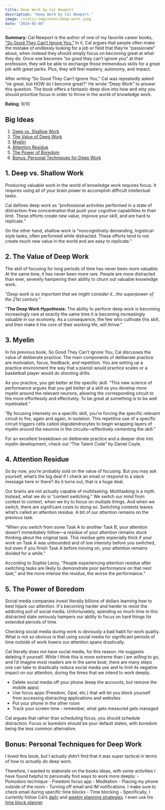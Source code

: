 ```yaml
---
title: Deep Work by Cal Newport
description: "Deep Work by Cal Newport."
image: /static/img/notes/deep-work.jpeg
date: "2024-05-08"
---
```


**Summary**: Cal Newport is the author of one of my favorite career books, [“So Good They Can’t Ignore You.”](/so-good)  In it, Cal argues that people often make the mistake of endlessly looking for a job or field that they’re “passionate” about, when instead they should simply focus on becoming great at what they do.  Once one becomes “so good they can’t ignore you” at their profession, they will be able to exchange those tremendous skills for a great job with great perks.  Plus, they will feel mastery, autonomy, and impact.

After writing “So Good They Can’t Ignore You,” Cal was repeatedly asked “ok great, but HOW do I become great?”  He wrote “Deep Work” to answer this question.  The book offers a fantastic deep dive into how and why you should prioritize focus in order to thrive in the world of knowledge work.  

**Rating**: 9/10
<div class="toc">
<h2>Big Ideas</h2>

1. [Deep vs. Shallow Work](#idea-1)
2. [The Value of Deep Work](#idea-2) 
3. [Myelin](#idea-3)
4. [Attention Residue](#idea-4)
5. [The Power of Boredom](#idea-5)
6. [Bonus: Personal Techniques for Deep Work](#bonus)

</div>

<a id="idea-1"></a>
## 1. Deep vs. Shallow Work

Producing valuable work in the world of knowledge work requires focus.  It requires using all of your brain power to accomplish difficult intellectual tasks.

Cal defines deep work as “professional activities performed in a state of distraction-free concentration that push your cognitive capabilities to their limit. These efforts create new value, improve your skill, and are hard to replicate.”

On the other hand, shallow work is “noncognitively demanding, logistical-style tasks, often performed while distracted. These efforts tend to not create much new value in the world and are easy to replicate.”

<a id="idea-2"></a>
## 2. The Value of Deep Work

The skill of focusing for long periods of time has never been more valuable.  At the same time, it has never been more rare.  People are more distracted than ever, severely hampering their ability to churn out valuable knowledge work.

*“Deep work is so important that we might consider it…the superpower of the 21st century.”*

"**The Deep Work Hypothesis:** The ability to perform deep work is becoming increasingly rare at exactly the same time it is becoming increasingly valuable in our economy. As a consequence, the few who cultivate this skill, and then make it the core of their working life, will thrive.”

<a id="idea-3"></a>
## 3. Myelin 

In his previous book, So Good They Can’t Ignore You, Cal discusses the value of deliberate practice.  The main components of deliberate practice are motivation, focus, feedback, and repetition.  You are setting up a practice environment the way that a pianist would practice scales or a basketball player would do shooting drills.


As you practice, you get better at the specific skill. “This new science of performance argues that you get better at a skill as you develop more myelin around the relevant neurons, allowing the corresponding circuit to fire more effortlessly and effectively. To be great at something is to be well myelinated.”

“By focusing intensely on a specific skill, you’re forcing the specific relevant circuit to fire, again and again, in isolation. This repetitive use of a specific circuit triggers cells called oligodendrocytes to begin wrapping layers of myelin around the neurons in the circuits—effectively cementing the skill.”

For an excellent breakdown on deliberate practice and a deeper dive into myelin development, check out “The Talent Code” by Daniel Coyle.

<a id="idea-4"></a>
## 4. Attention Residue

So by now, you’re probably sold on the value of focusing. But you may ask yourself, what’s the big deal if I check an email or respond to a slack message here or there? As it turns out, that is a huge deal.

Our brains are not actually capable of multitasking.  Multitasking is a myth.  Instead, what we do is “context switching.”  We switch our mind from context to context, when we try to focus on multiple things.  And when we switch, there are significant costs to doing so.  Switching contexts leaves what’s called an attention residue.  A bit of our attention remains on the previous task.

“When you switch from some Task A to another Task B, your attention doesn’t immediately follow—a residue of your attention remains stuck thinking about the original task. This residue gets especially thick if your work on Task A was unbounded and of low intensity before you switched, but even if you finish Task A before moving on, your attention remains divided for a while.”

According to Sophie Leroy, “People experiencing attention residue after switching tasks are likely to demonstrate poor performance on that next task,” and the more intense the residue, the worse the performance.”

<a id="idea-5"></a>
## 5. The Power of Boredom

Social media companies invest literally billions of dollars learning how to best hijack our attention. It's becoming harder and harder to resist the addicting pull of social media. Unfortunately, spending so much time in this distracted state seriously hampers our ability to focus on hard things for extended periods of time.

Checking social media during work is obviously a bad habit for work quality.  What is not so obvious is that using social media for significant periods of time outside of work lowers our attention spans drastically.

Cal literally does not have social media, for this reason.  He suggests deleting it yourself.  While I think this is more extreme than I am willing to go, and I’d imagine most readers are in the same boat, there are many steps one can take to drastically reduce social media use and to limit its negative impact on our attention, during the times that we intend to work deeply.
- Delete social media off your phone (keep the accounts, but remove the mobile apps)
- Use focus apps (Freedom, Opal, etc.) that will let you block yourself from accessing distracting applications and websites
- Put your phone in the other room
- Track your screen time - remember, what gets measured gets managed

Cal argues that rather than scheduling focus, you should schedule distraction.  Focus or boredom should be your default states, with boredom being the less common alternative.

<a id="bonus"></a>
## Bonus: Personal Techniques for Deep Work

I loved this book, but I actually didn’t find that it was super tactical in terms of how to actually *do* deep work.

Therefore, I wanted to elaborate on the books ideas, with some activities I have found helpful to personally find ways to work more deeply:
    - Pomodoro technique
    - Freedom focus app
    - Meditation
    - Placing my phone outside of the room
    - Turning off email and IM notifications.  I make sure to check email during specific time blocks
    - Time blocking
        - Specifically, I currently follow Cal’s [daily](https://calnewport.com/deep-habits-the-importance-of-planning-every-minute-of-your-work-day/) and [weekly planning strategies](https://calnewport.com/deep-habits-plan-your-week-in-advance/). I even use his [time block planner](https://www.amazon.com/Time-Block-Planner-Second-Method-Distracted/dp/0593545397/ref=sr_1_1?crid=TK76T74BGTU7&dib=eyJ2IjoiMSJ9.W2DqTC8WBP-766RD2ISS1-GkjaM4aPcHVC4GSnU2HP0jjN1uxURszPJ0VmWFkFiDo5L2cSciNLIm0IOjoYYJX5L-D9t00h0rTLzC18vcyQyj-cQuFQ5jpb-xEhjYddGB2Pnx6hMyLOML4PIA2VEh_b8CdbNFtrxWZEUkDSO_gKQbaXtRZB9YnWj1hAqavSyPYBP3QRZUmzUykz8LFkplRV9i0ScU7JMpOUD3RoNmf9Q.9cTSDETnEchc-IXKf-NcZIEcoCb8JqkmMqqAMjq5Ao4&dib_tag=se&keywords=time+block+planner+cal+newport&qid=1715225179&sprefix=time+block+%2Caps%2C189&sr=8-1)